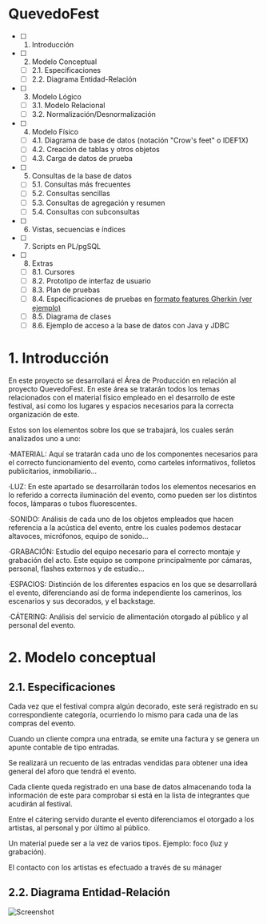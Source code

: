 # QuevedoFest

- [ ] 1. Introducción
- [ ] 2. Modelo Conceptual
   - [ ] 2.1. Especificaciones
   - [ ] 2.2. Diagrama Entidad-Relación
- [ ] 3. Modelo Lógico 
   - [ ] 3.1. Modelo Relacional
   - [ ] 3.2. Normalización/Desnormalización
- [ ] 4. Modelo Físico
   - [ ] 4.1. Diagrama de base de datos (notación "Crow's feet" o IDEF1X)
   - [ ] 4.2. Creación de tablas y otros objetos
   - [ ] 4.3. Carga de datos de prueba
- [ ] 5. Consultas de la base de datos
   - [ ] 5.1. Consultas más frecuentes
   - [ ] 5.2. Consultas sencillas
   - [ ] 5.3. Consultas de agregación y resumen
   - [ ] 5.4. Consultas con subconsultas
- [ ] 6. Vistas, secuencias e índices
- [ ] 7. Scripts en PL/pgSQL
- [ ] 8. Extras
   - [ ] 8.1. Cursores
   - [ ] 8.2. Prototipo de interfaz de usuario
   - [ ] 8.3. Plan de pruebas
   - [ ] 8.4. Especificaciones de pruebas en [formato features Gherkin (ver ejemplo)](features/admin-carteles.feature) 
   - [ ] 8.5. Diagrama de clases
   - [ ] 8.6. Ejemplo de acceso a la base de datos con Java y JDBC
  
# 1. Introducción

En este proyecto se desarrollará el Área de Producción en relación al proyecto QuevedoFest.
En este área se tratarán todos los temas relacionados con el material físico empleado en el 
  desarrollo de este festival, así como los lugares y espacios necesarios para la correcta 
  organización de este.
  
Estos son los elementos sobre los que se trabajará, los cuales serán analizados uno a uno:
  
·MATERIAL: Aquí se tratarán cada uno de los componentes necesarios para el 
correcto funcionamiento del evento, como carteles informativos, folletos publicitarios, 
inmobiliario...
  
·LUZ: En este apartado se desarrollarán todos los elementos necesarios en lo referido a correcta 
  iluminación del evento, como pueden ser los distintos focos, lámparas o tubos fluorescentes.
  
·SONIDO: Análisis de cada uno de los objetos empleados que hacen referencia a la acústica del
  evento, entre los cuales podemos destacar altavoces, micrófonos, equipo de sonido...
  
·GRABACIÓN: Estudio del equipo necesario para el correcto montaje y grabación del acto. Este 
  equipo se compone principalmente por cámaras, personal, flashes externos y de estudio...
  
·ESPACIOS: Distinción de los diferentes espacios en los que se desarrollará el evento, diferenciando 
  así de forma independiente los camerinos, los escenarios y sus decorados, y el backstage.
  
·CÁTERING: Análisis del servicio de alimentación otorgado al público y al personal del evento.
  
# 2. Modelo conceptual
  ## 2.1. Especificaciones

Cada vez que el festival compra algún decorado, este será registrado en su correspondiente categoría, 
ocurriendo lo mismo para cada una de las compras del evento.

Cuando un cliente compra una entrada, se emite una factura y se genera un apunte contable de tipo 
entradas.

Se realizará un recuento de las entradas vendidas para obtener una idea general del aforo que tendrá
el evento.

Cada cliente queda registrado en una base de datos almacenando toda la información de este para 
comprobar si está en la lista de integrantes que acudirán al festival.

Entre el cátering servido durante el evento diferenciamos el otorgado a los artistas, al personal y 
por último al público.

Un material puede ser a la vez de varios tipos. Ejemplo: foco (luz y grabación).

El contacto con los artistas es efectuado a través de su mánager

  ## 2.2. Diagrama Entidad-Relación
![Screenshot](images/entidad-relación.png)